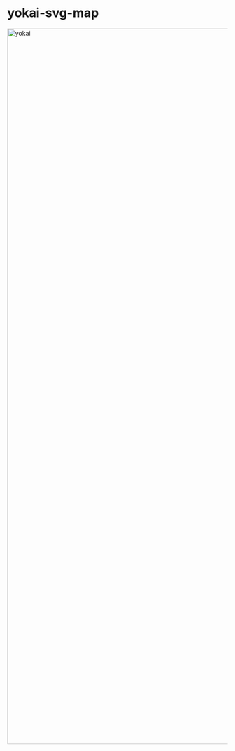 # yokai-svg-map
<img width="1631" alt="yokai" src="https://github.com/Blackadder331/yokai-svg-map/assets/10698943/3eb0acc4-45af-40e6-ac01-2905c3e5277e">
